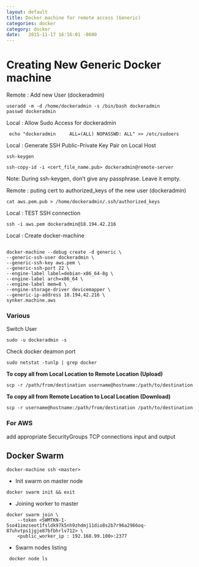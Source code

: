 ```yaml
---
layout: default
title: Docker machine for remote access (Generic)
categories: docker
category: docker
date:   2015-11-17 16:16:01 -0600
---
```

# Creating New Generic Docker machine

Remote : Add new User (dockeradmin)

```SHELL
useradd -m -d /home/dockeradmin -s /bin/bash dockeradmin
passwd dockeradmin
```

Local : Allow Sudo Access for dockeradmin

```SHELL
 echo "dockeradmin     ALL=(ALL) NOPASSWD: ALL" >> /etc/sudoers
```

Local : Generate SSH Public-Private Key Pair on Local Host

```SHELL
ssh-keygen

ssh-copy-id -i <cert_file_name.pub> dockeradmin@remote-server
```

Note: During ssh-keygen, don’t give any passphrase. Leave it empty.

Remote : puting cert to authorized_keys of the new user (dockeradmin)

```SHELL
cat aws.pem.pub > /home/dockeradmin/.ssh/authorized_keys
```

Local : TEST SSH connection

```SHELL
ssh -i aws.pem dockeradmin@18.194.42.216
```

Local : Create docker-machine

```SHELL

docker-machine --debug create -d generic \
--generic-ssh-user dockeradmin \
--generic-ssh-key aws.pem \
--generic-ssh-port 22 \
--engine-label label=debian-x86_64-8g \
--engine-label arch=x86_64 \
--engine-label mem=8 \
--engine-storage-driver devicemapper \
--generic-ip-address 18.194.42.216 \
synker.machine.aws

```

### Various

Switch User

```SHELL
sudo -u dockeradmin -s
```

Check docker deamon port

```SHELL
sudo netstat -tunlp | grep docker
```

**To copy all from Local Location to Remote Location (Upload)**

```shell
scp -r /path/from/destination username@hostname:/path/to/destination
```

**To copy all from Remote Location to Local Location (Download)**

```shell
scp -r username@hostname:/path/from/destination /path/to/destination
```

### For AWS

add appropriate SecurityGroups TCP connections input and output

## Docker Swarm

```SHELL
docker-machine ssh <master>
```

- Init swarm on master node

```SHELL
docker swarm init && exit
```

- Joining worker to master

```SHELL
docker swarm join \
    --token <SWMTKN-1-5so41imzseot1fsldk97k5nh9zhdmj11dio8s2b7r96a2966oq-87uhvtps1jgje87bfbhrlv712> \
    <public_worker_ip : 192.168.99.100>:2377
```

- Swarm nodes listing

```SHELL
 docker node ls
```
